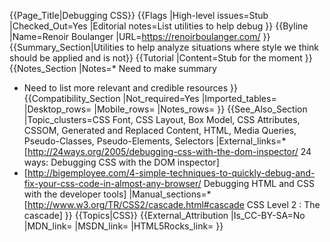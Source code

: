 {{Page_Title|Debugging CSS}}
{{Flags
|High-level issues=Stub
|Checked_Out=Yes
|Editorial notes=List utilities to help debug
}}
{{Byline
|Name=Renoir Boulanger
|URL=https://renoirboulanger.com/
}}
{{Summary_Section|Utilities to help analyze situations where style we think should be applied and is not}}
{{Tutorial
|Content=Stub for the moment
}}
{{Notes_Section
|Notes=* Need to make summary
* Need to list more relevant and credible resources
}}
{{Compatibility_Section
|Not_required=Yes
|Imported_tables=
|Desktop_rows=
|Mobile_rows=
|Notes_rows=
}}
{{See_Also_Section
|Topic_clusters=CSS Font, CSS Layout, Box Model, CSS Attributes, CSSOM, Generated and Replaced Content, HTML, Media Queries, Pseudo-Classes, Pseudo-Elements, Selectors
|External_links=* [http://24ways.org/2005/debugging-css-with-the-dom-inspector/  24 ways: Debugging CSS with the DOM inspector]
* [http://bigemployee.com/4-simple-techniques-to-quickly-debug-and-fix-your-css-code-in-almost-any-browser/ Debugging HTML and CSS with the developer tools]
|Manual_sections=* [http://www.w3.org/TR/CSS2/cascade.html#cascade CSS Level 2 : The cascade]
}}
{{Topics|CSS}}
{{External_Attribution
|Is_CC-BY-SA=No
|MDN_link=
|MSDN_link=
|HTML5Rocks_link=
}}